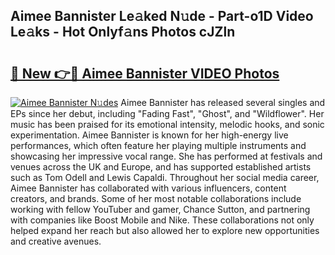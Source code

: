 ## Aimee Bannister Le𝚊ked N𝚞de - Part-o1D Video Le𝚊ks - Hot Onlyf𝚊ns Photos cJZln

# <h2><a href="http://ac29235.deff.icu/?id=Aimee+Bannister">🔗 New 👉🔴 Aimee Bannister VIDEO Photos</a></h2>

[![Aimee Bannister N𝚞des](https://i.imgur.com/rIISA9y.gif)](http://ac29235.deff.icu/?id=Aimee+Bannister)
Aimee Bannister has released several singles and EPs since her debut, including "Fading Fast", "Ghost", and "Wildflower". Her music has been praised for its emotional intensity, melodic hooks, and sonic experimentation. Aimee Bannister is known for her high-energy live performances, which often feature her playing multiple instruments and showcasing her impressive vocal range. She has performed at festivals and venues across the UK and Europe, and has supported established artists such as Tom Odell and Lewis Capaldi. Throughout her social media career, Aimee Bannister has collaborated with various influencers, content creators, and brands. Some of her most notable collaborations include working with fellow YouTuber and gamer, Chance Sutton, and partnering with companies like Boost Mobile and Nike. These collaborations not only helped expand her reach but also allowed her to explore new opportunities and creative avenues.
